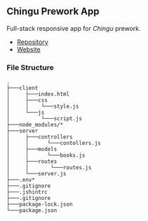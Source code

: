 ## Chingu Prework App

Full-stack responsive app for *Chingu* prework.

- [Repository](https://github.com/picklu/chingu-prework-app)
- [Website](http://ec2-52-32-211-146.us-west-2.compute.amazonaws.com)

### File Structure
    .
    ├───client
    │     ├───index.html
    │     ├───css
    │     │    └───style.js 
    │     └───js
    │          └───script.js  
    ├───node_modules/*
    ├───server
    │     ├───controllers
    │     │      └───contollers.js     
    │     ├───models
    │     │      └───books.js 
    │     ├───routes
    │     │       └───routes.js 
    │     └───server.js 
    ├───.env*
    ├───.gitignore
    ├───.jshintrc
    ├───.gitignore
    ├───package-lock.json
    └───package.json